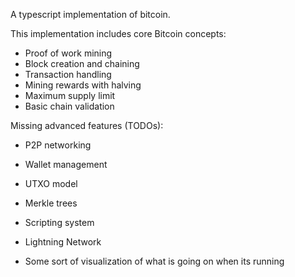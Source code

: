 A typescript implementation of bitcoin.

This implementation includes core Bitcoin concepts:

- Proof of work mining
- Block creation and chaining
- Transaction handling
- Mining rewards with halving
- Maximum supply limit
- Basic chain validation

Missing advanced features (TODOs):

- P2P networking
- Wallet management
- UTXO model
- Merkle trees
- Scripting system
- Lightning Network

- Some sort of visualization of what is going on when its running
